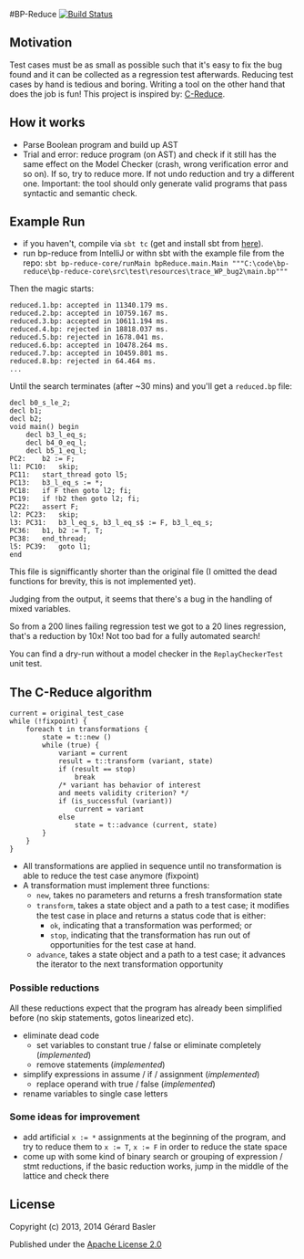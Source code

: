 #BP-Reduce [![Build Status](https://travis-ci.org/gbasler/bp-reduce.png?branch=master)](https://travis-ci.org/gbasler/bp-reduce)

## Motivation

Test cases must be as small as possible such that it's easy to fix the bug found and it can be collected
as a regression test afterwards.
Reducing test cases by hand is tedious and boring. Writing a tool on the other hand that does the job is fun!
This project is inspired by:
[C-Reduce](http://embed.cs.utah.edu/creduce/).

## How it works

* Parse Boolean program and build up AST
* Trial and error: reduce program (on AST) and check if it still has the same effect on the Model Checker
(crash, wrong verification error and so on). If so, try to reduce more. If not undo reduction and try a different one.
Important: the tool should only generate valid programs that pass syntactic and semantic check.

## Example Run

- if you haven't, compile via `sbt tc` (get and install sbt from [here](http://www.scala-sbt.org/)).
- run bp-reduce from IntelliJ or withn sbt with the example file from the repo:
`sbt bp-reduce-core/runMain bpReduce.main.Main """C:\code\bp-reduce\bp-reduce-core\src\test\resources\trace_WP_bug2\main.bp"""`

Then the magic starts:
```
reduced.1.bp: accepted in 11340.179 ms.
reduced.2.bp: accepted in 10759.167 ms.
reduced.3.bp: accepted in 10611.194 ms.
reduced.4.bp: rejected in 18818.037 ms.
reduced.5.bp: rejected in 1678.041 ms.
reduced.6.bp: accepted in 10478.264 ms.
reduced.7.bp: accepted in 10459.801 ms.
reduced.8.bp: rejected in 64.464 ms.
...
```

Until the search terminates (after ~30 mins) and you'll get a `reduced.bp` file:

```
decl b0_s_le_2;
decl b1;
decl b2;
void main() begin
	decl b3_l_eq_s;
	decl b4_0_eq_l;
	decl b5_1_eq_l;
PC2:	b2 := F;
l1: PC10:	skip;
PC11:	start_thread goto l5;
PC13:	b3_l_eq_s := *;
PC18:	if F then goto l2; fi;
PC19:	if !b2 then goto l2; fi;
PC22:	assert F;
l2: PC23:	skip;
l3: PC31:	b3_l_eq_s, b3_l_eq_s$ := F, b3_l_eq_s;
PC36:	b1, b2 := T, T;
PC38:	end_thread;
l5: PC39:	goto l1;
end
```

This file is signifficantly shorter than the original file (I omitted the dead functions for brevity, this is not
implemented yet).

Judging from the output, it seems that there's a bug
in the handling of mixed variables.

So from a 200 lines failing regression test we got to a 20 lines regression,
that's a reduction by 10x!
Not too bad for a fully automated search!

You can find a dry-run without a model checker in the `ReplayCheckerTest` unit test.

## The C-Reduce algorithm

```
current = original_test_case
while (!fixpoint) {
    foreach t in transformations {
        state = t::new ()
        while (true) {
            variant = current
            result = t::transform (variant, state)
            if (result == stop)
                break
            /* variant has behavior of interest
            and meets validity criterion? */
            if (is_successful (variant))
                current = variant
            else
                state = t::advance (current, state)
        }
    }
}
```

 * All transformations are applied in sequence until no transformation is able to reduce the test case anymore (fixpoint)
 * A transformation must implement three functions:
   * `new`, takes no parameters and returns a fresh transformation state
   * `transform`, takes a state object and a path to a test case; it modiﬁes the test case in place and returns a status code that is either:
     * `ok`, indicating that a transformation was performed; or
     * `stop`, indicating that the transformation has run out of opportunities for the test case at hand.
   * `advance`, takes a state object and a path to a test case; it advances the iterator to the next transformation opportunity 

### Possible reductions

All these reductions expect that the program has already been simplified before
(no skip statements, gotos linearized etc).

 * eliminate dead code
   * set variables to constant true / false or eliminate completely (_implemented_)
   * remove statements (_implemented_)
 * simplify expressions in assume / if / assignment (_implemented_)
   * replace operand with true / false (_implemented_)
 * rename variables to single case letters

### Some ideas for improvement

- add artificial `x := *` assignments at the beginning of the program, and try to reduce them to `x := T`, `x := F`
in order to reduce the state space
- come up with some kind of binary search or grouping of expression / stmt reductions, if the basic reduction works,
jump in the middle of the lattice and check there

## License
Copyright (c) 2013, 2014 Gérard Basler

Published under the [Apache License 2.0](http://www.apache.org/licenses/LICENSE-2.0.txt)